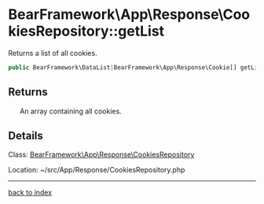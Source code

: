 # BearFramework\App\Response\CookiesRepository::getList

Returns a list of all cookies.

```php
public BearFramework\DataList|BearFramework\App\Response\Cookie[] getList ( void )
```

## Returns

&nbsp;&nbsp;&nbsp;&nbsp;&nbsp;&nbsp;An array containing all cookies.

## Details

Class: [BearFramework\App\Response\CookiesRepository](bearframework.app.response.cookiesrepository.class.md)

Location: ~/src/App/Response/CookiesRepository.php

---

[back to index](index.md)

